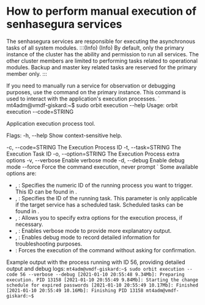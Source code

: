 # How to perform manual execution of senhasegura services 

The senhasegura services are responsible for executing the asynchronous tasks of all system modules.
:::(Info) (Info)
By default, only the primary instance of the cluster has the ability and permission to run all services. The other cluster members are limited to performing tasks related to operational modules. Backup and master key related tasks are reserved for the primary member only.
:::

If you need to manually run a service for observation or debugging purposes, use the  command on the primary instance. This command is used to interact with the application's execution processes.
` 
mt4adm@vmdf-giskard:~$ sudo orbit execution --help
Usage: orbit execution --code=STRING

Application execution process tool.

Flags:
   -h, --help Show context-sensitive help.

   -c, --code=STRING The Execution Process ID
   -t, --task=STRING The Execution Task ID
   -o, --option=STRING The Execution Process extra options
   -v, --verbose Enable verbose mode
   -d, --debug Enable debug mode
       --force Force the command execution, never prompt
` 
Some available options are:

* , : Specifies the numeric ID of the running process you want to trigger. This ID can be found in .
* , : Specifies the ID of the running task. This parameter is only applicable if the target service has a scheduled task. Scheduled tasks can be found in .
* , : Allows you to specify extra options for the execution process, if necessary.
* , : Enables verbose mode to provide more explanatory output.
* , : Enables debug mode to record detailed information for troubleshooting purposes.
* : Forces the execution of the command without asking for confirmation.

Example output with the process running with ID 56, providing detailed output and debug logs:
`
mt4adm@vmdf-giskard:~$ sudo orbit execution --code 56 --verbose --debug
[2021-01-10 20:55:48 9.34Mb]: Preparing execution. PID 13158
[2021-01-10 20:55:49 9.84Mb]: Starting the change schedule for expired passwords
[2021-01-10 20:55:49 10.17Mb]: Finished
[2021-01-10 20:55:49 10.16Mb]: Finishing PID 13158
mt4adm@vmdf-giskard:~$
`